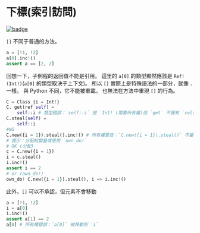 # 下標(索引訪問)

[![badge](https://img.shields.io/endpoint.svg?url=https%3A%2F%2Fgezf7g7pd5.execute-api.ap-northeast-1.amazonaws.com%2Fdefault%2Fsource_up_to_date%3Fowner%3Derg-lang%26repos%3Derg%26ref%3Dmain%26path%3Ddoc/EN/syntax/container_ownership.md%26commit_hash%3D06f8edc9e2c0cee34f6396fd7c64ec834ffb5352)](https://gezf7g7pd5.execute-api.ap-northeast-1.amazonaws.com/default/source_up_to_date?owner=erg-lang&repos=erg&ref=main&path=doc/EN/syntax/container_ownership.md&commit_hash=06f8edc9e2c0cee34f6396fd7c64ec834ffb5352)

`[]` 不同于普通的方法。

```python
a = [!1, !2]
a[0].inc!()
assert a == [2, 2]
```

回想一下，子例程的返回值不能是引用。
這里的 `a[0]` 的類型顯然應該是 `Ref!(Int!)`(`a[0]` 的類型取決于上下文)。
所以 `[]` 實際上是特殊語法的一部分，就像 `.` 一樣。 與 Python 不同，它不能被重載。
也無法在方法中重現 `[]` 的行為。

```python
C = Class {i = Int!}
C. get(ref self) =
    self::i # 類型錯誤：`self::i` 是 `Int!`(需要所有權)但 `get` 不擁有 `self`
C.steal(self) =
    self::i
#NG
C.new({i = 1}).steal().inc!() # 所有權警告：`C.new({i = 1}).steal()` 不屬于任何人
# 提示：分配給變量或使用 `uwn_do!`
# OK (分配)
c = C.new({i = 1})
i = c.steal()
i.inc!()
assert i == 2
# or (own_do!)
own_do! C.new({i = 1}).steal(), i => i.inc!()
```

此外，`[]` 可以不承認，但元素不會移動

```python
a = [!1, !2]
i = a[0]
i.inc!()
assert a[1] == 2
a[0] # 所有權錯誤：`a[0]` 被移動到 `i`
```